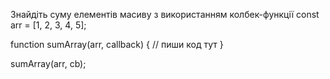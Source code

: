 Знайдіть суму елементів масиву з використанням колбек-функції
const arr = [1, 2, 3, 4, 5];


function sumArray(arr, callback) {
   // пиши код тут
}


sumArray(arr, cb);